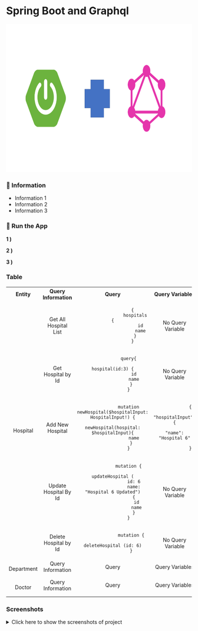 # Spring Boot and Graphql

<img src="screenshots/springbootgraphql.PNG" alt="Main Information" width="800" height="400">

### 📖 Information

<ul style="list-style-type:disc">
  <li>Information 1 </li>
  <li>Information 2</li>
  <li>Information 3</li>
</ul>

### 🔨 Run the App

<b>1 )</b> 

<b>2 )</b> 

<b>3 )</b> 

### Table

<table style="border: 0px;">
  <tr>
     <td align="center" colspan="1"> <b>Entity</b> </td>
     <td align="center"> <b>Query Information</b> </td>
     <td align="center"> <b>Query</b> </td>
     <td align="center"> <b>Query Variables</b> </td>
  </tr>
  <tr>
     <td align="center" rowspan="6"> Hospital </td>
  </tr>
  <tr>
      <td align="center">Get All Hospital List</td>
      <td align="center">
           <code style="display: block; white-space: pre-wrap">
               {
                 hospitals {
                     id
                     name
                 }
               }
           </code>
      </td>
      <td align="center"> No Query Variable </td>
  </tr>
  <tr>
      <td align="center">Get Hospital by Id</td>
      <td align="center">
        <code style="display: block; white-space: pre-wrap">
            query{
              hospital(id:3) {
                id
                name
              }
            }
        </code>
      </td>
      <td align="center"> No Query Variable </td>
  </tr>
  <tr>
      <td align="center">Add New Hospital</td>
      <td align="center">
        <code style="display: block; white-space: pre-wrap">
            mutation newHospital($hospitalInput: HospitalInput!) {
              newHospital(hospital: $hospitalInput){
                name
              }
            }
        </code>      
      </td>
      <td align="center">
        <code style="display: block; white-space: pre-wrap">
            {
              "hospitalInput": {
                "name": "Hospital 6"
              }
            }
        </code>     
      </td>
  </tr>
  <tr>
      <td align="center">Update Hospital By Id</td>
      <td align="center">
        <code style="display: block; white-space: pre-wrap">
            mutation {
              updateHospital (
                id: 6
                name: "Hospital 6 Updated")
                {
                  id
                  name
                }
            }
        </code>
      </td>
      <td align="center"> No Query Variable </td>
  </tr>
  <tr>
        <td align="center">Delete Hospital by Id</td>
        <td align="center">
          <code style="display: block; white-space: pre-wrap">
              mutation {
                deleteHospital (id: 6)
              }
          </code>
        </td>
        <td align="center"> No Query Variable </td>
  </tr>
  <tr>
     <td align="center" rowspan="4"> Department </td>
  </tr>
  <tr>
     <td align="center"> Query Information </td>
     <td align="center"> Query </td>
     <td align="center"> Query Variables </td>
  </tr>
  <tr>
     <td align="center"></td>
     <td align="center"></td>
     <td align="center"></td>
  </tr>
  <tr>
     <td align="center"></td>
     <td align="center"></td>
     <td align="center"></td>
  </tr>
  <tr>
     <td align="center" rowspan="4"> Doctor </td>
  </tr>
  <tr>
     <td align="center"> Query Information </td>
     <td align="center"> Query </td>
     <td align="center"> Query Variables </td>
  </tr>
  <tr>
     <td align="center"></td>
     <td align="center"></td>
     <td align="center"></td>
  </tr>
  <tr>
     <td align="center"></td>
     <td align="center"></td>
     <td align="center"></td>
  </tr>
</table>

### Screenshots

<details>
<summary>Click here to show the screenshots of project</summary>
    <p> Figure 1 </p>
    <img src ="screenshots/1.PNG">
    <p> Figure 2 </p>
    <img src ="screenshots/2.PNG">
    <p> Figure 3 </p>
    <img src ="screenshots/3.PNG">
    <p> Figure 4 </p>
    <img src ="screenshots/4.PNG">
    <p> Figure 5 </p>
    <img src ="screenshots/5.PNG">
    <p> Figure 6 </p>
    <img src ="screenshots/6.PNG">
    <p> Figure 7 </p>
    <img src ="screenshots/7.PNG">
    <p> Figure 8 </p>
    <img src ="screenshots/8.PNG">
    <p> Figure 9 </p>
    <img src ="screenshots/9.PNG">
    <p> Figure 10 </p>
    <img src ="screenshots/10.PNG">
    <p> Figure 11 </p>
    <img src ="screenshots/11.PNG">
    <p> Figure 12 </p>
    <img src ="screenshots/12.PNG">
    <p> Figure 13 </p>
    <img src ="screenshots/13.PNG">
    <p> Figure 14 </p>
    <img src ="screenshots/14.PNG">
    <p> Figure 15 </p>
    <img src ="screenshots/15.PNG">
    <p> Figure 16 </p>
    <img src ="screenshots/16.PNG">
    <p> Figure 17 </p>
    <img src ="screenshots/17.PNG">
    <p> Figure 18 </p>
    <img src ="screenshots/18.PNG">
    <p> Figure 19 </p>
    <img src ="screenshots/19.PNG">
    <p> Figure 20 </p>
    <img src ="screenshots/20.PNG">
    <p> Figure 21 </p>
    <img src ="screenshots/21.PNG">
    <p> Figure 22 </p>
    <img src ="screenshots/22.PNG">
    <p> Figure 23 </p>
    <img src ="screenshots/23.PNG">
    <p> Figure 24 </p>
    <img src ="screenshots/24.PNG">
    <p> Figure 25 </p>
    <img src ="screenshots/25.PNG">
    <p> Figure 26 </p>
    <img src ="screenshots/26.PNG">
    <p> Figure 27 </p>
    <img src ="screenshots/27.PNG">
    <p> Figure 28 </p>
    <img src ="screenshots/28.PNG">
    <p> Figure 29 </p>
    <img src ="screenshots/29.PNG">
    <p> Figure 30 </p>
    <img src ="screenshots/30.PNG">
    <p> Figure 31 </p>
    <img src ="screenshots/31.PNG">
    <p> Figure 32 </p>
    <img src ="screenshots/32.PNG">
    <p> Figure 33 </p>
    <img src ="screenshots/33.PNG">
    <p> Figure 34 </p>
    <img src ="screenshots/34.PNG">
    <p> Figure 35 </p>
    <img src ="screenshots/35.PNG">        
</details>